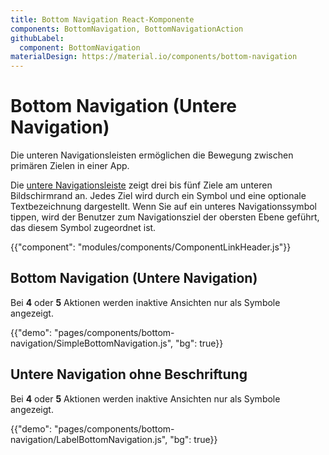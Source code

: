 ```yaml
---
title: Bottom Navigation React-Komponente
components: BottomNavigation, BottomNavigationAction
githubLabel:
  component: BottomNavigation
materialDesign: https://material.io/components/bottom-navigation
---
```


# Bottom Navigation (Untere Navigation)

<p class="description">Die unteren Navigationsleisten ermöglichen die Bewegung zwischen primären Zielen in einer App.</p>

Die [untere Navigationsleiste](https://material.io/design/components/bottom-navigation.html) zeigt drei bis fünf Ziele am unteren Bildschirmrand an. Jedes Ziel wird durch ein Symbol und eine optionale Textbezeichnung dargestellt. Wenn Sie auf ein unteres Navigationssymbol tippen, wird der Benutzer zum Navigationsziel der obersten Ebene geführt, das diesem Symbol zugeordnet ist.

{{"component": "modules/components/ComponentLinkHeader.js"}}

## Bottom Navigation (Untere Navigation)

Bei **4** oder **5** Aktionen werden inaktive Ansichten nur als Symbole angezeigt.

{{"demo": "pages/components/bottom-navigation/SimpleBottomNavigation.js", "bg": true}}

## Untere Navigation ohne Beschriftung

Bei **4** oder **5** Aktionen werden inaktive Ansichten nur als Symbole angezeigt.

{{"demo": "pages/components/bottom-navigation/LabelBottomNavigation.js", "bg": true}}
